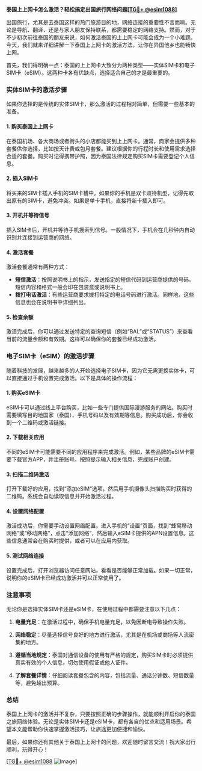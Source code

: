 **泰国上上网卡怎么激活？轻松搞定出国旅行网络问题[[TG💪+ @esim1088](https://t.me/s/esim1088)]**

出国旅行，尤其是去泰国这样的热门旅游目的地，网络连接的重要性不言而喻。无论是导航、翻译、还是与家人朋友保持联系，都需要稳定的网络支持。然而，对于不少初次前往泰国的朋友来说，如何激活泰国的上上网卡可能会成为一个小难题。今天，我们就来详细讲解一下泰国上上网卡的激活方法，让你在异国他乡也能畅快上网。

首先，我们得明确一点：泰国的上上网卡大致分为两种类型——实体SIM卡和电子SIM卡（eSIM）。这两种卡各有优缺点，选择适合自己的才是最重要的。

### 实体SIM卡的激活步骤

如果你选择的是传统的实体SIM卡，那么激活的过程相对简单，但需要一些基本的准备。

#### 1. **购买泰国上上网卡**
   在泰国机场、各大商场或者街头的小店都能买到上上网卡。通常，商家会提供多种套餐供你选择，比如按天计费或包月套餐。建议根据你的行程时长和使用需求选择合适的套餐。购买时记得携带护照，因为泰国法律规定购买SIM卡需要登记个人信息。

#### 2. **插入SIM卡**
   将买来的SIM卡插入手机的SIM卡槽中。如果你的手机是双卡双待机型，记得先取出原有的SIM卡，避免冲突。如果是单卡手机，直接将新卡插入即可。

#### 3. **开机并等待信号**
   插入SIM卡后，开机并等待手机搜索到信号。一般情况下，手机会在几秒钟内自动识别并连接到运营商的网络。

#### 4. **激活套餐**
   激活套餐通常有两种方式：
   - **短信激活**：按照说明书上的指示，发送指定的短信代码到运营商提供的号码。短信内容和格式一般会印在包装盒或说明书上。
   - **拨打电话激活**：有些运营商要求拨打特定的电话号码进行激活。同样地，这些信息也会在说明书中详细列出。

#### 5. **检查余额**
   激活完成后，你可以通过发送特定的查询短信（例如“BAL”或“STATUS”）来查看当前的流量余额和有效期。这样可以确保你的套餐已经成功激活。

### 电子SIM卡（eSIM）的激活步骤

随着科技的发展，越来越多的人开始选择电子SIM卡，因为它无需更换实体卡，可以直接通过手机设置完成激活。以下是具体的操作流程：

#### 1. **购买eSIM卡**
   eSIM卡可以通过线上平台购买，比如一些专门提供国际漫游服务的网站。购买时需要填写目的地国家（泰国）、手机号码以及有效期等信息。购买成功后，你会收到一个二维码或激活链接。

#### 2. **下载相关应用**
   不同的eSIM卡可能需要不同的应用程序来完成激活。例如，某些品牌的eSIM卡需要下载官方APP，并注册账号。按照提示输入相关信息，完成账户创建。

#### 3. **扫描二维码激活**
   打开下载好的应用，找到“添加eSIM”选项，然后用手机摄像头扫描购买时获得的二维码。系统会自动读取信息并开始激活过程。

#### 4. **设置网络配置**
   激活成功后，你需要手动设置网络配置。进入手机的“设置”页面，找到“蜂窝移动网络”或“移动网络”，点击“添加网络”，然后输入eSIM卡提供的APN设置信息。这些信息通常会在购买时提供，或者可以在应用内获取。

#### 5. **测试网络连接**
   设置完成后，打开浏览器访问任意网站，看看是否能够正常加载。如果一切正常，说明你的eSIM卡已经成功激活并可以正常使用了。

### 注意事项

无论你是选择实体SIM卡还是eSIM卡，在使用过程中都需要注意以下几点：

1. **电量充足**：在激活过程中，确保手机电量充足，以免因断电导致操作失败。
   
2. **网络稳定**：尽量选择信号良好的地方进行激活，尤其是在机场或商场等人流密集的地方。

3. **遵循当地规定**：泰国对通信设备的使用有严格的规定，购买SIM卡时必须提供真实有效的个人信息，切勿使用假证或他人证件。

4. **了解套餐详情**：仔细阅读套餐包含的内容，包括流量、通话分钟数、短信数量等，避免超出预算。

### 总结

泰国上上网卡的激活并不复杂，只要按照正确的步骤操作，就能顺利开启你的泰国之旅网络体验。无论是实体SIM卡还是eSIM卡，都有各自的优点和适用场景。希望本文能帮助你快速掌握激活技巧，让旅途更加便捷和愉快。

最后，如果你还有其他关于泰国上上网卡的问题，欢迎随时留言交流！祝大家出行顺利，玩得开心！

[[TG💪+ @esim1088](https://t.me/s/esim1088) ![Image](https://i.postimg.cc/4NQfJmqS/Snipaste-2025-05-13-00-14-12.png)]